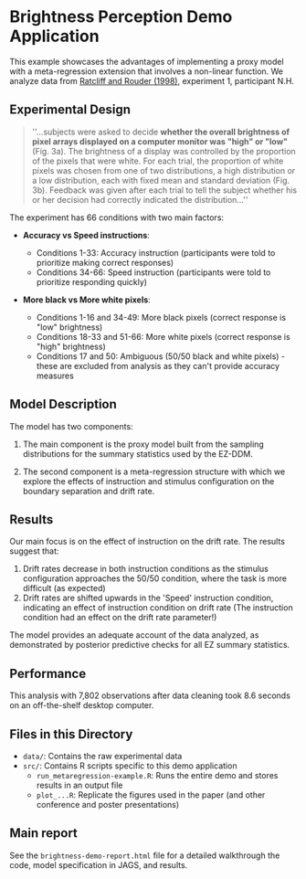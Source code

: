 # Brightness Perception Demo Application

This example showcases the advantages of implementing a proxy model with a meta-regression extension that involves a non-linear function. We analyze data from [Ratcliff and Rouder (1998)](https://journals.sagepub.com/doi/pdf/10.1111/1467-9280.00067), experiment 1, participant N.H.

## Experimental Design

> ''...subjects were asked to decide **whether the overall brightness of pixel arrays displayed on a computer monitor was "high" or "low"** (Fig. 3a). The brightness of a display was controlled by the proportion of the pixels that were white. For each trial, the proportion of white pixels was chosen from one of two distributions, a high distribution or a low distribution, each with fixed mean and standard deviation (Fig. 3b). Feedback was given after each trial to tell the subject whether his or her decision had correctly indicated the distribution...''

The experiment has 66 conditions with two main factors:

- **Accuracy vs Speed instructions**: 
  - Conditions 1-33: Accuracy instruction (participants were told to prioritize making correct responses)
  - Conditions 34-66: Speed instruction (participants were told to prioritize responding quickly)

- **More black vs More white pixels**: 
  - Conditions 1-16 and 34-49: More black pixels (correct response is "low" brightness)
  - Conditions 18-33 and 51-66: More white pixels (correct response is "high" brightness)
  - Conditions 17 and 50: Ambiguous (50/50 black and white pixels) - these are excluded from analysis as they can't provide accuracy measures

## Model Description

The model has two components:

1. The main component is the proxy model built from the sampling distributions for the summary statistics used by the EZ-DDM.

2. The second component is a meta-regression structure with which we explore the effects of instruction and stimulus configuration on the boundary separation and drift rate.

## Results

Our main focus is on the effect of instruction on the drift rate. The results suggest that:

1. Drift rates decrease in both instruction conditions as the stimulus configuration approaches the 50/50 condition, where the task is more difficult (as expected)
2. Drift rates are shifted upwards in the 'Speed' instruction condition, indicating an effect of instruction condition on drift rate (The instruction condition had an effect on the drift rate parameter!)

The model provides an adequate account of the data analyzed, as demonstrated by posterior predictive checks for all EZ summary statistics.

## Performance

This analysis with 7,802 observations after data cleaning took 8.6 seconds on an off-the-shelf desktop computer.

## Files in this Directory

- `data/`: Contains the raw experimental data
- `src/`: Contains R scripts specific to this demo application
  - `run_metaregression-example.R`: Runs the entire demo and stores results in an output file
  -  `plot_...R`: Replicate the figures used in the paper (and other conference and poster presentations)

## Main report

See the `brightness-demo-report.html` file for a detailed walkthrough the code, model specification in JAGS, and results.